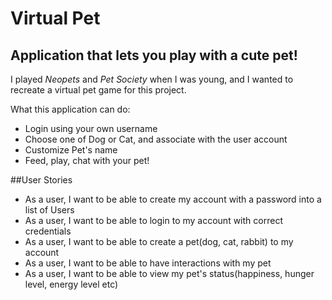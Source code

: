 # Virtual Pet

## Application that lets you play with a cute pet!

I played *Neopets* and *Pet Society* when I was young, and I wanted to recreate a virtual pet game for this project.

What this application can do:
- Login using your own username
- Choose one of Dog or Cat, and associate with the user account
- Customize Pet's name
- Feed, play, chat with your pet!


##User Stories
- As a user, I want to be able to create my account with a password into a list of Users
- As a user, I want to be able to login to my account with correct credentials
- As a user, I want to be able to create a pet(dog, cat, rabbit) to my account
- As a user, I want to be able to have interactions with my pet
- As a user, I want to be able to view my pet's status(happiness, hunger level, energy level etc)



